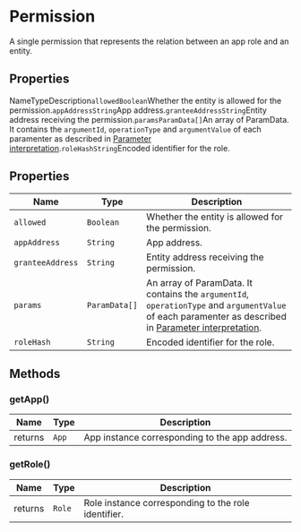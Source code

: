 # Permission

A single permission that represents the relation between an app role and an entity.

## Properties <a href="#properties" id="properties"></a>

NameTypeDescription`allowedBoolean`Whether the entity is allowed for the permission.`appAddressString`App address.`granteeAddressString`Entity address receiving the permission.`paramsParamData[]`An array of ParamData. It contains the `argumentId`, `operationType` and `argumentValue` of each paramenter as described in [Parameter interpretation](https://hack.aragon.org/docs/aragonos-ref#parameter-interpretation).`roleHashString`Encoded identifier for the role.

## Properties

| Name             | Type          | Description                                                                                                                                                                                                                 |
| ---------------- | ------------- | --------------------------------------------------------------------------------------------------------------------------------------------------------------------------------------------------------------------------- |
| `allowed`        | `Boolean`     | Whether the entity is allowed for the permission.                                                                                                                                                                           |
| `appAddress`     | `String`      | App address.                                                                                                                                                                                                                |
| `granteeAddress` | `String`      | Entity address receiving the permission.                                                                                                                                                                                    |
| `params`         | `ParamData[]` | An array of ParamData. It contains the `argumentId`, `operationType` and `argumentValue` of each paramenter as described in [Parameter interpretation](https://hack.aragon.org/docs/aragonos-ref#parameter-interpretation). |
| `roleHash`       | `String`      | Encoded identifier for the role.                                                                                                                                                                                            |

## Methods

### getApp()

| Name    | Type  | Description                                    |
| ------- | ----- | ---------------------------------------------- |
| returns | `App` | App instance corresponding to the app address. |

### getRole()

| Name    | Type   | Description                                         |
| ------- | ------ | --------------------------------------------------- |
| returns | `Role` | Role instance corresponding to the role identifier. |
